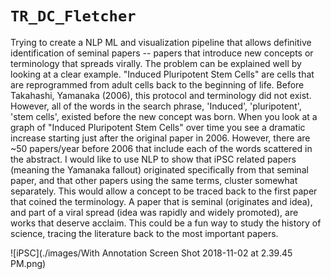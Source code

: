 # `TR_DC_Fletcher`
Trying to create a NLP ML and visualization pipeline that allows definitive identification of seminal papers -- papers that introduce new concepts or terminology that spreads virally. The problem can be explained well by looking at a clear example. "Induced Pluripotent Stem Cells" are cells that are reprogrammed from adult cells back to the beginning of life. Before Takahashi, Yamanaka (2006), this protocol and terminology did not exist. However, all of the words in the search phrase, 'Induced', 'pluripotent', 'stem cells', existed before the new concept was born. When you look at a graph of 
"Induced Pluripotent Stem Cells" over time you see a dramatic increase starting just after the original paper in 2006. However, there are ~50 papers/year before 2006 that include each of the words scattered in the abstract. I would like to use NLP to show that iPSC related papers (meaning the Yamanaka fallout) originated specifically from that seminal paper, and that other papers using the same terms, cluster somewhat separately. This would allow a concept to be traced back to the first paper that coined the terminology. A paper that is seminal (originates and idea), and part of a viral spread (idea was rapidly and widely promoted), are works that deserve acclaim. This could be a fun way to study the history of science, tracing the literature back to the most important papers. 

![iPSC](./images/With Annotation Screen Shot 2018-11-02 at 2.39.45 PM.png)



